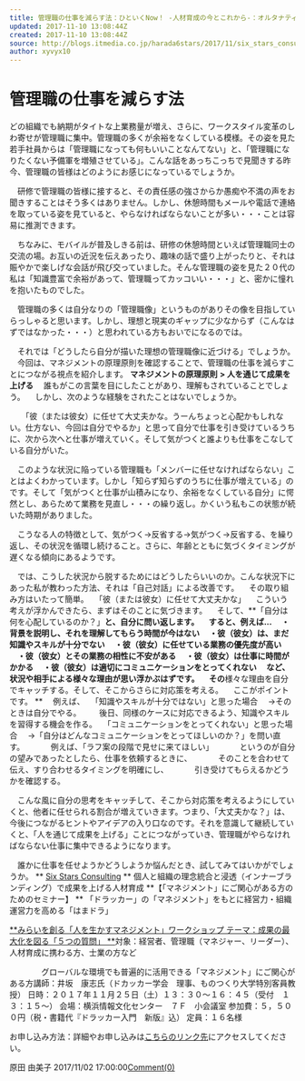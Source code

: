 ```yaml
---
title: 管理職の仕事を減らす法：ひといくNow！ -人材育成の今とこれから-：オルタナティブ・ブログ
updated: 2017-11-10 13:08:44Z
created: 2017-11-10 13:08:44Z
source: http://blogs.itmedia.co.jp/harada6stars/2017/11/six_stars_consulting_1.html
author: xyvyx10
---
```


# 管理職の仕事を減らす法

どの組織でも納期がタイトな上業務量が増え、さらに、ワークスタイル変革のしわ寄せが管理職に集中。管理職の多くが余裕をなくしている模様。その姿を見た若手社員からは「管理職になっても何もいいことなんてない」と、「管理職になりたくない予備軍を増殖させている」。こんな話をあっちこっちで見聞きする昨今、管理職の皆様はどのようにお感じになっているでしょうか。

　研修で管理職の皆様に接すると、その責任感の強さからか愚痴や不満の声をお聞きすることはそう多くはありません。しかし、休憩時間もメールや電話で連絡を取っている姿を見ていると、やらなければならないことが多い・・・ことは容易に推測できます。

　ちなみに、モバイルが普及しきる前は、研修の休憩時間といえば管理職同士の交流の場。お互いの近況を伝えあったり、趣味の話で盛り上がったりと、それは賑やかで楽しげな会話が飛び交っていました。そんな管理職の姿を見た２０代の私は「知識豊富で余裕があって、管理職ってカッコいい・・・」と、密かに憧れを抱いたものでした。

　管理職の多くは自分なりの「管理職像」というものがありその像を目指していらっしゃると思います。しかし、理想と現実のギャップに少なからず（こんなはずではなかった・・・）と思われている方もおいでになるのでは。

　それでは「どうしたら自分が描いた理想の管理職像に近づける」でしょうか。
　今回は、マネジメントの原理原則を確認することで、管理職の仕事を減らすことにつながる視点を紹介します。
**マネジメントの原理原則**
**> 人を通じて成果を上げる**
　誰もがこの言葉を目にしたことがあり、理解もされていることでしょう。
　しかし、次のような経験をされたことはないでしょうか。

　　「彼（または彼女）に任せて大丈夫かな。うーんちょっと心配かもしれない。仕方ない、今回は自分でやるか」と思って自分で仕事を引き受けているうちに、次から次へと仕事が増えていく。そして気がつくと誰よりも仕事をこなしている自分がいた。

　このような状況に陥っている管理職も「メンバーに任せなければならない」ことはよくわかっています。しかし「知らず知らずのうちに仕事が増えている」のです。そして「気がつくと仕事が山積みになり、余裕をなくしている自分」に愕然とし、あらためて業務を見直し・・・の繰り返し。かくいう私もこの状態が続いた時期がありました。

　こうなる人の特徴として、気がつく→反省する→気がつく→反省する、を繰り返し、その状況を循環し続けること。さらに、年齢とともに気づくタイミングが遅くなる傾向にあるようです。

　では、こうした状況から脱するためにはどうしたらいいのか。こんな状況下にあった私が教わった方法、それは「自己対話」による改善です。
　その取り組み方はいたって簡単。
　「彼（または彼女）に任せて大丈夫かな」
　こういう考えが浮かんできたら、まずはそのことに気づきます。
　そして、**「自分は何を心配しているのか？」**と、**自分に問い返します。**
　すると、例えば...
　・背景を説明し、それを理解してもらう時間が今はない
　・彼（彼女）は、まだ知識やスキルが十分でない
　・彼（彼女）に任せている業務の優先度が高い
　・彼（彼女）とその業務の相性に不安がある
　・彼（彼女）は仕事に時間がかかる
　・彼（彼女）は適切にコミュニケーションをとってくれない
　など、状況や相手による様々な理由が思い浮かぶはずです。
　その**様々な理由を自分でキャッチする。そして、そこからさらに対応策を考える。
　ここがポイントです。
**
　例えば、
　「知識やスキルが十分ではない」と思った場合
　→そのときは自分でやる。
　　後日、同様のケースに対応できるよう、知識やスキルを習得する機会を作る。
　「コミュニケーションをとってくれない」と思った場合
　→「自分はどんなコミュニケーションをとってほしいのか？」を問い直す。
　　　例えば、「ラフ案の段階で見せに来てほしい」
　　　というのが自分の望みであったとしたら、仕事を依頼するときに、
　　　そのことを合わせて伝え、すり合わせるタイミングを明確にし、
　　　引き受けてもらえるかどうかを確認する。

　こんな風に自分の思考をキャッチして、そこから対応策を考えるようにしていくと、他者に任せられる割合が増えていきます。つまり、「大丈夫かな？」は、今後につながるヒントやアイデアの入り口なのです。それを意識して継続していくと、「人を通じて成果を上げる」ことにつながっていき、管理職がやらなければならない仕事に集中できるようになります。

　誰かに仕事を任せようかどうしようか悩んだとき、試してみてはいかがでしょうか。
**
[Six Stars Consulting](http://www.six-stars.jp/)
** 個人と組織の理念統合と浸透（インナーブランディング）で成果を上げる人材育成
**【「マネジメント」にご関心がある方のためのセミナー】 **
「ドラッカー」の「マネジメント」をもとに経営力・組織運営力を高める「はまドラ」

[**みらいを創る「人を生かすマネジメント」ワークショップ テーマ：成果の最大化を図る「５つの質問」 **](http://www.six-stars.jp/seminar/skillup_specialty.html)対象：経営者、管理職（マネジャー、リーダー）、人材育成に携わる方、士業の方など

　　　　グローバルな環境でも普遍的に活用できる「マネジメント」にご関心がある方講師：井坂　康志氏（ドカッカー学会　理事、ものつくり大学特別客員教授）
日時：２０１７年１１月２５日（土）１３：３０～１６：４５（受付　１３：１５～）
会場：横浜情報文化センター　７Ｆ　小会議室
参加費：５，５００円（税・書籍代『ドラッカー入門　新版』込）
定員：１６名様

お申し込み方法：詳細やお申し込みは[こちらのリンク先](http://www.six-stars.jp/seminar/skillup_specialty.html)にアクセスしてください。

原田 由美子 2017/11/02 17:00:00[Comment(0)](http://blogs.itmedia.co.jp/harada6stars/2017/11/six_stars_consulting_1.html#comment)
